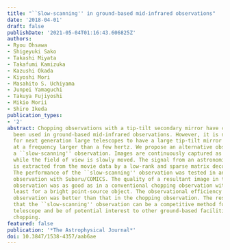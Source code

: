 ```yaml
---
title: "``Slow-scanning'' in ground-based mid-infrared observations"
date: '2018-04-01'
draft: false
publishDate: '2021-05-04T01:16:43.606825Z'
authors:
- Ryou Ohsawa
- Shigeyuki Sako
- Takashi Miyata
- Takafumi Kamizuka
- Kazushi Okada
- Kiyoshi Mori
- Masahito S. Uchiyama
- Junpei Yamaguchi
- Takuya Fujiyoshi
- Mikio Morii
- Shiro Ikeda
publication_types:
- '2'
abstract: Chopping observations with a tip-tilt secondary mirror have conventionally
  been used in ground-based mid-infrared observations. However, it is not practical
  for next generation large telescopes to have a large tip-tilt mirror that moves
  at a frequency larger than a few hertz. We propose an alternative observing method,
  a ``slow-scanning'' observation. Images are continuously captured as movie data,
  while the field of view is slowly moved. The signal from an astronomical object
  is extracted from the movie data by a low-rank and sparse matrix decomposition.
  The performance of the ``slow-scanning'' observation was tested in an experimental
  observation with Subaru/COMICS. The quality of a resultant image in the ``slow-scanning''
  observation was as good as in a conventional chopping observation with COMICS, at
  least for a bright point-source object. The observational efficiency in the ``slow-scanning''
  observation was better than that in the chopping observation. The results suggest
  that the ``slow-scanning'' observation can be a competitive method for the Subaru
  telescope and be of potential interest to other ground-based facilities to avoid
  chopping.
featured: false
publication: '*The Astrophysical Journal*'
doi: 10.3847/1538-4357/aab6ae
---
```

